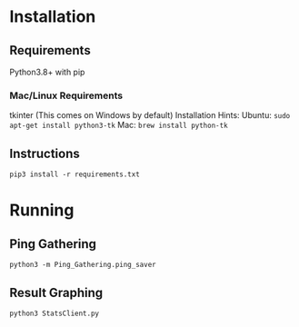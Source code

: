 # Installation
## Requirements
Python3.8+ with pip
### Mac/Linux Requirements
tkinter (This comes on Windows by default)
Installation Hints:
Ubuntu: `sudo apt-get install python3-tk`
Mac: `brew install python-tk`
## Instructions
`pip3 install -r requirements.txt`

# Running
## Ping Gathering
`python3 -m Ping_Gathering.ping_saver`
## Result Graphing
`python3 StatsClient.py`

